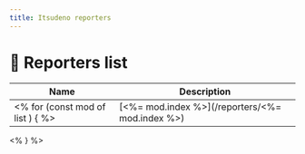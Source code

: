 ```yaml
---
title: Itsudeno reporters
---
```


# 🥠 Reporters list

| Name | Description |
| ---- | ----------- |
<% for (const mod of list ) { %>| [<%= mod.index %>](/reporters/<%= mod.index %>) | *<%= mod.about %>* |
<% } %>